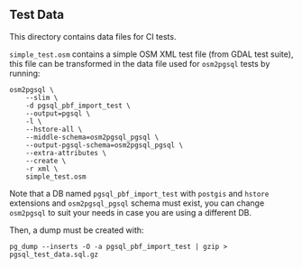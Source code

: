 ## Test Data

This directory contains data files for CI tests.


`simple_test.osm` contains a simple OSM XML test file (from GDAL test suite), this file
can be transformed in the data file used for `osm2pgsql` tests by running:

```
osm2pgsql \
    --slim \
    -d pgsql_pbf_import_test \
    --output=pgsql \
    -l \
    --hstore-all \
    --middle-schema=osm2pgsql_pgsql \
    --output-pgsql-schema=osm2pgsql_pgsql \
    --extra-attributes \
    --create \
    -r xml \
    simple_test.osm

```

Note that a DB named `pgsql_pbf_import_test` with `postgis` and `hstore` extensions and 
`osm2pgsql_pgsql` schema must exist, you can change `osm2pgsql` to suit your needs in case
you are using a different DB.

Then, a dump must be created with:

`pg_dump --inserts -O -a pgsql_pbf_import_test | gzip > pgsql_test_data.sql.gz`


